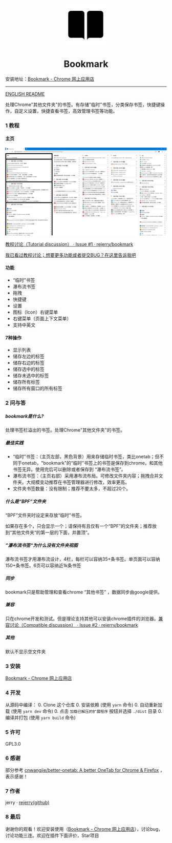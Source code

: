 <p align="center">
  <img src="./src/assets/icons/icon_128.png">
</p>
<h1 align="center">Bookmark</h1>

安装地址：[Bookmark - Chrome 网上应用店](https://chrome.google.com/webstore/detail/bookmark/paigdnkkmodopofccgdeacgoocgeijkn/related?hl=zh-CN&gl=US)

---

[ENGLISH README](README.en.md)

处理Chrome\"其他文件夹\"的书签。有存储\"临时\"书签，分类保存书签，快捷键操作，自定义设置，快捷查看书签，高效管理书签等功能。

### 1 教程

#### 主页

![](README.assets/SHOW_BLACK_HAVE_CHROME_TITLE.png)

[教程讨论（Tutorial discussion） · Issue #1 · rejerry/bookmark](https://github.com/rejerry/bookmark/issues/1)

[我已看过教程讨论；想要更多功能或者提交BUG？在这里告诉我吧](https://github.com/rejerry/bookmark/issues/new)

#### 功能

- “临时”书签
- 瀑布流书签
- 拖拽
- 快捷键
- 设置
- 图标（Icon）右键菜单
- 右键菜单（页面上下文菜单）
- 支持中英文

#### 7种操作

- 显示列表
- 储存左边的标签
- 储存右边的标签
- 储存选中的标签
- 储存未选中的标签
- 储存所有标签
- 储存所有窗口的所有标签

### 2 问与答

##### bookmark是什么?

处理书签栏溢出的书签。处理Chrome\"其他文件夹\"的书签。

##### 最佳实践

- “临时”书签：（主页左部，黑色背景）用来存储临时书签，类比onetab；但不同于onetab，"bookmark"的“临时”书签上的书签是保存到chrome，和其他书签无异。使用完后可以删除或者保存到 “瀑布流书签”。
- 瀑布流书签：（主页右部）采用瀑布流布局。可修改文件夹内容；拖拽合并文件夹。大规模变动推荐在书签管理器进行修改，效率更高。
- 文件夹书签数量：没有限制；推荐不要太多，不超过20个。

##### 什么是“BPF”文件夹

“BPF”文件夹时设定来存放“临时”书签。

如果存在多个，只会显示一个；请保持有且仅有一个“BPF”的文件夹；推荐放到“其他文件夹“的第一层的下面，并置顶”。

##### ”瀑布流书签“为什么没有文件夹视图

瀑布流书签才用瀑布流设计，4栏，每栏可以容纳35+条书签。单页面可以容纳150+条书签。6页可以容纳近1k条书签

##### 同步

bookmark只是帮助管理和查看chrome “其他书签” ，数据同步由google提供。

##### 兼容

只在chrome开发和测试。但是理论支持其他可以安装chrome插件的浏览器。[兼容讨论（Compatible discussion） · Issue #2 · rejerry/bookmark](https://github.com/rejerry/bookmark/issues/2)

##### 其他

默认不显示空文件夹

### 3 安装

[Bookmark - Chrome 网上应用店](https://chrome.google.com/webstore/detail/bookmark/paigdnkkmodopofccgdeacgoocgeijkn/related?hl=zh-CN&gl=US)

### 4 开发

从源码中编译：
0. Clone 这个仓库
0. 安装依赖 (使用 `yarn` 命令)
0. 自动重新加载 (使用 `yarn dev` 命令)
0. 点击 `加载已解压的扩展程序` 按钮并选择 `./dist` 目录
0. 编译并打包 (使用 `yarn build` 命令)

### 5 许可

GPL3.0

### 6 感谢

部分参考 [cnwangjie/better-onetab: A better OneTab for Chrome & Firefox](https://github.com/cnwangjie/better-onetab) ，表示感谢！

### 7 作者

jerry · [rejerry(github)](https://github.com/rejerry)

### 8 最后

谢谢你的观看！欢迎安装使用（[Bookmark - Chrome 网上应用店](https://chrome.google.com/webstore/detail/bookmark/paigdnkkmodopofccgdeacgoocgeijkn/related?hl=zh-CN&gl=US)），讨论bug，讨论功能三连。欢迎在插件下面评价，Star项目
